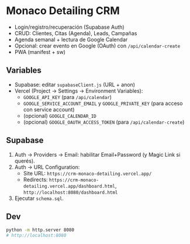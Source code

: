 # Monaco Detailing CRM

- Login/registro/recuperación (Supabase Auth)
- CRUD: Clientes, Citas (Agenda), Leads, Campañas
- Agenda semanal + lectura de Google Calendar
- Opcional: crear evento en Google (OAuth) con `/api/calendar-create`
- PWA (manifest + sw)

## Variables
- Supabase: editar `supabaseClient.js` (URL + anon)
- Vercel (Project → Settings → Environment Variables):
  - `GOOGLE_API_KEY` (para `/api/calendar`)
  - `GOOGLE_SERVICE_ACCOUNT_EMAIL` y `GOOGLE_PRIVATE_KEY` (para acceso con service account)
  - (opcional) `GOOGLE_CALENDAR_ID`
  - (opcional) `GOOGLE_OAUTH_ACCESS_TOKEN` (para `/api/calendar-create`)

## Supabase
1. Auth → Providers → Email: habilitar Email+Password (y Magic Link si querés).
2. Auth → URL Configuration:
   - Site URL: `https://crm-monaco-detailing.vercel.app/`
   - Redirects: `https://crm-monaco-detailing.vercel.app/dashboard.html`, `http://localhost:8080/dashboard.html`
3. Ejecutar `schema.sql`.

## Dev
```bash
python -m http.server 8080
# http://localhost:8080
